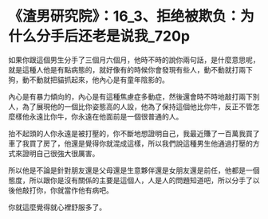 # 《渣男研究院》：16_3、拒绝被欺负：为什么分手后还老是说我_720p

如果你跟這個男生分手了三個月六個月，他時不時的說你兩句話，是什麼意思呢，就是這種人他是有點病態的，就好像有的時候你會發現有些人，動不動就打兩下狗，動不動就把貓抓起來，他內心是有童年陰影的。

內心是有暴力傾向的，內心是有這種焦慮症多動症，然後還會時不時地敲打兩下別人，為了展現他的一個比你姿態高的人設，他為了保持這個他比你牛，反正不管怎麼樣他永遠比你牛，你永遠在他面前是一個很普通的人。

抬不起頭的人你永遠是被打壓的，你不斷地想證明自己，我最近賺了一百萬我買了車了我買了房了，他還是覺得你就混成這樣，所以我們說這種男生他通過打壓的方式來證明自己很強大很厲害。

所以他是不論是針對朋友還是父母還是生意夥伴還是女朋友還是前任，他都是一個態度，所以跟你是沒有關係的主要是這個人，人是人的問題知道吧，所以分手了以後他敲打你，你就當作他有病吧。

你就這麼覺得就心裡舒服多了。